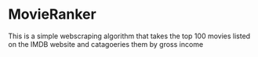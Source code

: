# MovieRanker

This is a simple webscraping algorithm that takes the top 100 movies listed on the IMDB website and catagoeries them by gross income

